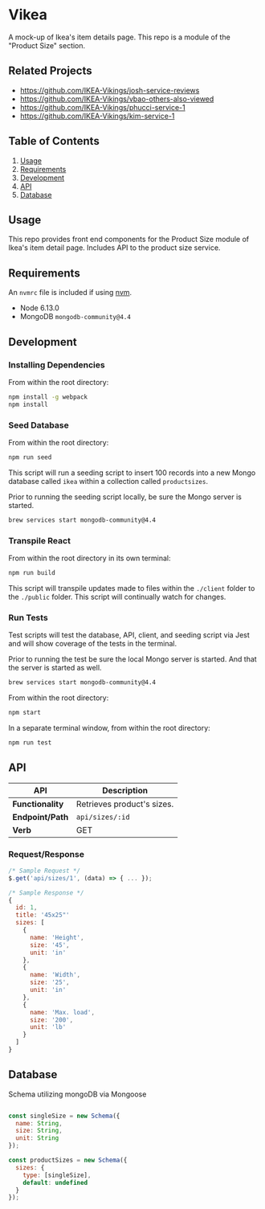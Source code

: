 # Vikea

A mock-up of Ikea's item details page. This repo is a module of the "Product Size" section.

## Related Projects

  - https://github.com/IKEA-Vikings/josh-service-reviews
  - https://github.com/IKEA-Vikings/vbao-others-also-viewed
  - https://github.com/IKEA-Vikings/phucci-service-1
  - https://github.com/IKEA-Vikings/kim-service-1

## Table of Contents

1. [Usage](#usage)
1. [Requirements](#requirements)
1. [Development](#development)
1. [API](#api)
1. [Database](#database)

## Usage

This repo provides front end components for the Product Size module of Ikea's item detail page. Includes API to the product size service.

## Requirements

An `nvmrc` file is included if using [nvm](https://github.com/creationix/nvm).

- Node 6.13.0
- MongoDB `mongodb-community@4.4`

## Development

### Installing Dependencies

From within the root directory:

```sh
npm install -g webpack
npm install
```

### Seed Database

From within the root directory:

```sh
npm run seed
```

This script will run a seeding script to insert 100 records into a new Mongo database called `ikea` within a collection called `productsizes`.

Prior to running the seeding script locally, be sure the Mongo server is started.

```sh
brew services start mongodb-community@4.4
```

### Transpile React

From within the root directory in its own terminal:

```sh
npm run build
```

This script will transpile updates made to files within the `./client` folder to the `./public` folder. This script will continually watch for changes.

### Run Tests

Test scripts will test the database, API, client, and seeding script via Jest and will show coverage of the tests in the terminal.

Prior to running the test be sure the local Mongo server is started. And that the server is started as well.

```sh
brew services start mongodb-community@4.4
```

From within the root directory:

```sh
npm start
```

In a separate terminal window, from within the root directory:

```sh
npm run test
```

## API

API               | Description
------------------|----------------------------------------------
**Functionality** | Retrieves product's sizes.
**Endpoint/Path** | `api/sizes/:id`
**Verb**          | GET

### Request/Response

```javascript
/* Sample Request */
$.get('api/sizes/1', (data) => { ... });

/* Sample Response */
{
  id: 1,
  title: '45x25"'
  sizes: [
    {
      name: 'Height',
      size: '45',
      unit: 'in'
    },
    {
      name: 'Width',
      size: '25',
      unit: 'in'
    },
    {
      name: 'Max. load',
      size: '200',
      unit: 'lb'
    }
  ]
}
```

## Database

Schema utilizing mongoDB via Mongoose

```javascript

const singleSize = new Schema({
  name: String,
  size: String,
  unit: String
});

const productSizes = new Schema({
  sizes: {
    type: [singleSize],
    default: undefined
  }
});
```

